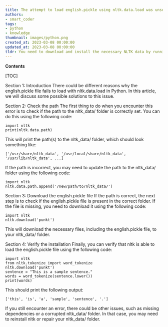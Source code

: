 ```yaml
---
title: The attempt to load english.pickle using nltk.data.load was unsuccessful
authors:
- smart_coder
tags:
- python
- knowledge
thumbnail: images/python.png
created_at: 2023-03-08 00:00:00
updated_at: 2023-03-08 00:00:00
tldr: You need to download and install the necessary NLTK data by running the following command nltk.download(`punkt`)
---
```


**Contents**

[TOC]

Section 1: Introduction
There could be different reasons why the english.pickle file fails to load with nltk.data.load in Python. In this article, we will discuss some possible solutions to this issue.

Section 2: Check the path
The first thing to do when you encounter this error is to check if the path to the nltk_data/ folder is correctly set. You can do this using the following code:

```
import nltk
print(nltk.data.path)
```

This will print the path(s) to the nltk_data/ folder, which should look something like:

```
['/usr/share/nltk_data', '/usr/local/share/nltk_data', '/usr/lib/nltk_data', ...]
```

If the path is incorrect, you may need to update the path to the nltk_data/ folder using the following code:

```
import nltk
nltk.data.path.append('/new/path/to/nltk_data/')
```

Section 3: Download the english.pickle file
If the path is correct, the next step is to check if the english.pickle file is present in the correct folder. If the file is missing, you need to download it using the following code:

```
import nltk
nltk.download('punkt')
```

This will download the necessary files, including the english.pickle file, to your nltk_data/ folder.

Section 4: Verify the installation
Finally, you can verify that nltk is able to load the english.pickle file using the following code:

```
import nltk
from nltk.tokenize import word_tokenize
nltk.download('punkt')
sentence = "This is a sample sentence."
words = word_tokenize(sentence.lower())
print(words)
```

This should print the following output:
```
['this', 'is', 'a', 'sample', 'sentence', '.']
```

If you still encounter an error, there could be other issues, such as missing dependencies or a corrupted nltk_data/ folder. In that case, you may need to reinstall nltk or repair your nltk_data/ folder.
